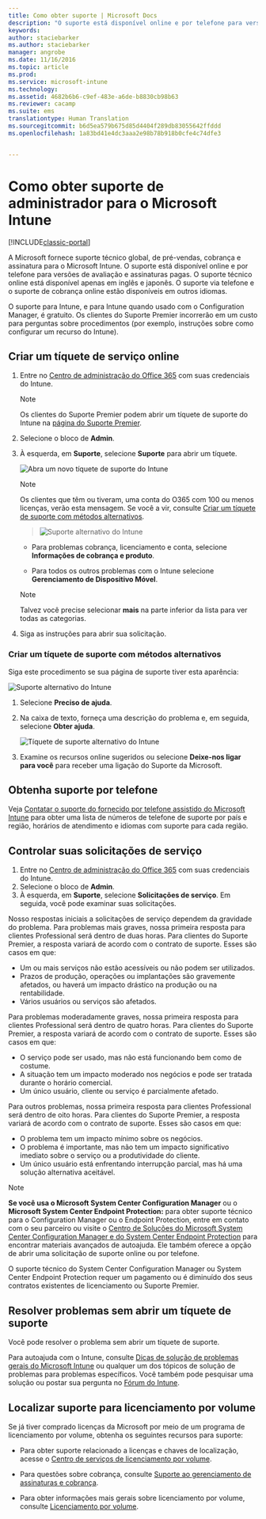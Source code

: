 ```yaml
---
title: Como obter suporte | Microsoft Docs
description: "O suporte está disponível online e por telefone para versões de avaliação e assinaturas pagas."
keywords: 
author: staciebarker
ms.author: staciebarker
manager: angrobe
ms.date: 11/16/2016
ms.topic: article
ms.prod: 
ms.service: microsoft-intune
ms.technology: 
ms.assetid: 4682b6b6-c9ef-483e-a6de-b8830cb98b63
ms.reviewer: cacamp
ms.suite: ems
translationtype: Human Translation
ms.sourcegitcommit: b6d5ea579b675d85d4404f289db83055642ffddd
ms.openlocfilehash: 1a83bd41e4dc3aaa2e98b78b918b0cfe4c74dfe3


---
```


# <a name="how-to-get-admin-support-for-microsoft-intune"></a>Como obter suporte de administrador para o Microsoft Intune

[!INCLUDE[classic-portal](../includes/classic-portal.md)]

A Microsoft fornece suporte técnico global, de pré-vendas, cobrança e assinatura para o Microsoft Intune. O suporte está disponível online e por telefone para versões de avaliação e assinaturas pagas. O suporte técnico online está disponível apenas em inglês e japonês. O suporte via telefone e o suporte de cobrança online estão disponíveis em outros idiomas.

O suporte para Intune, e para Intune quando usado com o Configuration Manager, é gratuito. Os clientes do Suporte Premier incorrerão em um custo para perguntas sobre procedimentos (por exemplo, instruções sobre como configurar um recurso do Intune).

## <a name="create-an-online-service-ticket"></a>Criar um tíquete de serviço online

1.  Entre no [Centro de administração do Office 365](https://portal.office.com) com suas credenciais do Intune.
    >[!NOTE]
    >
    >Os clientes do Suporte Premier podem abrir um tíquete de suporte do Intune na [página do Suporte Premier](https://support.microsoft.com/en-us/premier/contacts).

2.  Selecione o bloco de **Admin**.
3.  À esquerda, em **Suporte**, selecione **Suporte** para abrir um tíquete.

    ![Abra um novo tíquete de suporte do Intune](../media/support-open-ticket.png)

    >[!NOTE]
    >  Os clientes que têm ou tiveram, uma conta do O365 com 100 ou menos licenças, verão esta mensagem. Se você a vir, consulte [Criar um tíquete de suporte com métodos alternativos](#create-a-support-ticket-with-alternate-methods).

    > ![Suporte alternativo do Intune](../media/alternate-support-ui.png)

    -   Para problemas cobrança, licenciamento e conta, selecione **Informações de cobrança e produto**.

    -   Para todos os outros problemas com o Intune selecione **Gerenciamento de Dispositivo Móvel**.

    > [!NOTE]
    > Talvez você precise selecionar **mais** na parte inferior da lista para ver todas as categorias.

3.  Siga as instruções para abrir sua solicitação.

### <a name="create-a-support-ticket-with-alternate-methods"></a>Criar um tíquete de suporte com métodos alternativos

Siga este procedimento se sua página de suporte tiver esta aparência:

![Suporte alternativo do Intune](../media/alternate-support-ui.png)


1. Selecione **Preciso de ajuda**.
2. Na caixa de texto, forneça uma descrição do problema e, em seguida, selecione **Obter ajuda**.

    ![Tíquete de suporte alternativo do Intune](../media/support-need-help.png)

3. Examine os recursos online sugeridos ou selecione **Deixe-nos ligar para você** para receber uma ligação do Suporte da Microsoft.

## <a name="get-phone-support"></a>Obtenha suporte por telefone
Veja [Contatar o suporte do fornecido por telefone assistido do Microsoft Intune](contact-assisted-phone-support-for-microsoft-intune.md) para obter uma lista de números de telefone de suporte por país e região, horários de atendimento e idiomas com suporte para cada região.

## <a name="track-your-service-requests"></a>Controlar suas solicitações de serviço
1.  Entre no [Centro de administração do Office 365](https://portal.office.com) com suas credenciais do Intune.
2.  Selecione o bloco de **Admin**.
3.  À esquerda, em **Suporte**, selecione **Solicitações de serviço**. Em seguida, você pode examinar suas solicitações.

Nosso respostas iniciais a solicitações de serviço dependem da gravidade do problema. Para problemas mais graves, nossa primeira resposta para clientes Professional será dentro de duas horas. Para clientes do Suporte Premier, a resposta variará de acordo com o contrato de suporte. Esses são casos em que:

- Um ou mais serviços não estão acessíveis ou não podem ser utilizados.
- Prazos de produção, operações ou implantações são gravemente afetados, ou haverá um impacto drástico na produção ou na rentabilidade.
- Vários usuários ou serviços são afetados.

Para problemas moderadamente graves, nossa primeira resposta para clientes Professional será dentro de quatro horas. Para clientes do Suporte Premier, a resposta variará de acordo com o contrato de suporte.  Esses são casos em que:

- O serviço pode ser usado, mas não está funcionando bem como de costume.
- A situação tem um impacto moderado nos negócios e pode ser tratada durante o horário comercial.
- Um único usuário, cliente ou serviço é parcialmente afetado.

Para outros problemas, nossa primeira resposta para clientes Professional será dentro de oito horas. Para clientes do Suporte Premier, a resposta variará de acordo com o contrato de suporte.  Esses são casos em que:

- O problema tem um impacto mínimo sobre os negócios.
- O problema é importante, mas não tem um impacto significativo imediato sobre o serviço ou a produtividade do cliente.
- Um único usuário está enfrentando interrupção parcial, mas há uma solução alternativa aceitável.

> [!NOTE]
> **Se você usa o Microsoft System Center Configuration Manager** ou o **Microsoft System Center Endpoint Protection:** para obter suporte técnico para o Configuration Manager ou o Endpoint Protection, entre em contato com o seu parceiro ou visite o [Centro de Soluções do Microsoft System Center Configuration Manager e do System Center Endpoint Protection](http://www.microsoft.com/en-us/server-cloud/products/system-center-2012-r2/resources.aspx) para encontrar materiais avançados de autoajuda. Ele também oferece a opção de abrir uma solicitação de suporte online ou por telefone.
>
> O suporte técnico do System Center Configuration Manager ou System Center Endpoint Protection requer um pagamento ou é diminuído dos seus contratos existentes de licenciamento ou Suporte Premier.

## <a name="resolve-issues-without-opening-a-support-ticket"></a>Resolver problemas sem abrir um tíquete de suporte

Você pode resolver o problema sem abrir um tíquete de suporte.

Para autoajuda com o Intune, consulte [Dicas de solução de problemas gerais do Microsoft Intune](general-troubleshooting-tips-for-microsoft-intune.md) ou qualquer um dos tópicos de solução de problemas para problemas específicos. Você também pode pesquisar uma solução ou postar sua pergunta no [Fórum do Intune](https://social.technet.microsoft.com/Forums/en-US/home?forum=microsoftintuneprod).

## <a name="find-support-for-volume-licensing"></a>Localizar suporte para licenciamento por volume
Se já tiver comprado licenças da Microsoft por meio de um programa de licenciamento por volume, obtenha os seguintes recursos para suporte:

-   Para obter suporte relacionado a licenças e chaves de localização, acesse o [Centro de serviços de licenciamento por volume](http://go.microsoft.com/fwlink/p/?LinkID=282016).

-   Para questões sobre cobrança, consulte [Suporte ao gerenciamento de assinaturas e cobrança](http://support.microsoft.com/oas/default.aspx?prid=15371).

-   Para obter informações mais gerais sobre licenciamento por volume, consulte [Licenciamento por volume](http://go.microsoft.com/fwlink/p/?LinkID=282015).



<!--HONumber=Dec16_HO2-->



